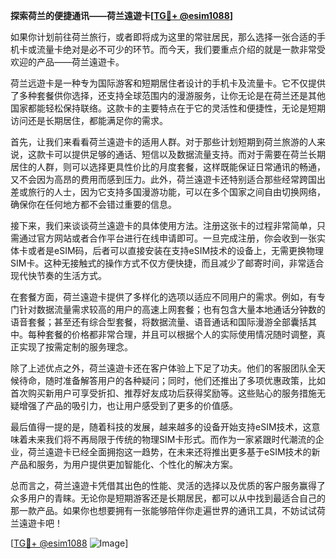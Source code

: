**探索荷兰的便捷通讯——荷兰遠遊卡[[TG💪+ @esim1088](https://t.me/s/esim1088)]**

如果你计划前往荷兰旅行，或者即将成为这里的常驻居民，那么选择一张合适的手机卡或流量卡绝对是必不可少的环节。而今天，我们要重点介绍的就是一款非常受欢迎的产品——荷兰遠遊卡。

荷兰远遊卡是一种专为国际游客和短期居住者设计的手机卡及流量卡。它不仅提供了多种套餐供你选择，还支持全球范围内的漫游服务，让你无论是在荷兰还是其他国家都能轻松保持联络。这款卡的主要特点在于它的灵活性和便捷性，无论是短期访问还是长期居住，都能满足你的需求。

首先，让我们来看看荷兰遠遊卡的适用人群。对于那些计划短期到荷兰旅游的人来说，这款卡可以提供足够的通话、短信以及数据流量支持。而对于需要在荷兰长期居住的人群，则可以选择更具性价比的月度套餐，这样既能保证日常通讯的畅通，又不会因为高昂的费用而感到压力。此外，荷兰遠遊卡还特别适合那些经常跨国出差或旅行的人士，因为它支持多国漫游功能，可以在多个国家之间自由切换网络，确保你在任何地方都不会错过重要的信息。

接下来，我们来谈谈荷兰遠遊卡的具体使用方法。注册这张卡的过程非常简单，只需通过官方网站或者合作平台进行在线申请即可。一旦完成注册，你会收到一张实体卡或者是eSIM码，后者可以直接安装在支持eSIM技术的设备上，无需更换物理SIM卡。这种无接触式的操作方式不仅方便快捷，而且减少了邮寄时间，非常适合现代快节奏的生活方式。

在套餐方面，荷兰遠遊卡提供了多样化的选项以适应不同用户的需求。例如，有专门针对数据流量需求较高的用户的高速上网套餐；也有包含大量本地通话分钟数的语音套餐；甚至还有综合型套餐，将数据流量、语音通话和国际漫游全部囊括其中。每种套餐的价格都非常合理，并且可以根据个人的实际使用情况随时调整，真正实现了按需定制的服务理念。

除了上述优点之外，荷兰遠遊卡还在客户体验上下足了功夫。他们的客服团队全天候待命，随时准备解答用户的各种疑问；同时，他们还推出了多项优惠政策，比如首次购买新用户可享受折扣、推荐好友成功后获得奖励等。这些贴心的服务措施无疑增强了产品的吸引力，也让用户感受到了更多的价值感。

最后值得一提的是，随着科技的发展，越来越多的设备开始支持eSIM技术，这意味着未来我们将不再局限于传统的物理SIM卡形式。而作为一家紧跟时代潮流的企业，荷兰遠遊卡已经全面拥抱这一趋势，在未来还将推出更多基于eSIM技术的新产品和服务，为用户提供更加智能化、个性化的解决方案。

总而言之，荷兰遠遊卡凭借其出色的性能、灵活的选择以及优质的客户服务赢得了众多用户的青睐。无论你是短期游客还是长期居民，都可以从中找到最适合自己的那一款产品。如果你也想要拥有一张能够陪伴你走遍世界的通讯工具，不妨试试荷兰遠遊卡吧！

[[TG💪+ @esim1088](https://t.me/s/esim1088) ![Image](https://i.postimg.cc/4NQfJmqS/Snipaste-2025-05-13-00-14-12.png)]